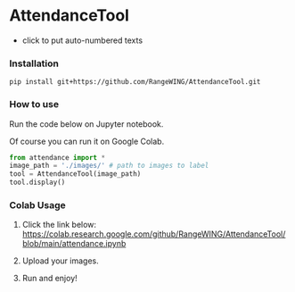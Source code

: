 # AttendanceTool
* click to put auto-numbered texts

### Installation
```pip install git+https://github.com/RangeWING/AttendanceTool.git```

### How to use
Run the code below on Jupyter notebook. 

Of course you can run it on Google Colab.

```python
from attendance import *
image_path = './images/' # path to images to label
tool = AttendanceTool(image_path)
tool.display()
```


### Colab Usage
1. Click the link below:
  https://colab.research.google.com/github/RangeWING/AttendanceTool/blob/main/attendance.ipynb

2. Upload your images.
3. Run and enjoy!